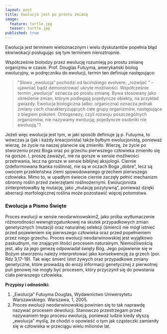 ```yaml
---
layout: post
title: Ewolucja jest po prostu zmianą
image:
  feature: turtle.jpg
  teaser: turtle.jpg
published: true
---
```


Ewolucja jest terminem wieloznacznym i wielu dyskutantów popełnia błąd ekwiwokacji posługując się tym terminem nieroztropnie.

Współcześnie biolodzy przez ewolucję rozumieją po prostu zmianę organizmu w czasie. Prof. Douglas Futuyma, amerykański biolog ewolucyjny,  w podręczniku do ewolucji, termin ten definiuje następująco:

> "Słowo „ewolucja” pochodzi od łacińskiego evolvere; „rozwijać ” – ujawniać bądź demonstrować ukryte możliwości. Współcześnie termin „ewolucja” oznacza po prostu zmianę. Bywa stosowany jako określenie zmian, którym podlegają pojedyncze obiekty, na przykład gwiazdy. Ewolucja biologiczna (albo: organiczna) oznacza jednak zmiany cech charakteryzujących całe grupy organizmów, następujące z biegiem pokoleń. Ontogenezy, czyli rozwoju poszczególnych organizmów, nie nazywamy ewolucją; pojedyncze osobniki nie ewoluują."1

Jeżeli więc ewolucja jest tym, w jaki sposób definiuje ją p. Futuyma, to wówczas ja (jak i każdy kreacjonista) także byłbym ewolucjonistą, ponieważ wierzę, że życie na naszej planecie się zmieniło. Wierzę, że życie po stworzeniu przez Boga oraz po grzechu pierwszego człowieka zmieniło się na gorsze. I, proszę zaważyć, nie na gorsze w sensie możliwości przetrwania, lecz na gorsze w sensie biblijnej aksjologii. Ciernie (zdeformowana tkanka roślinna), nie są w oczach Boga „dobre”, lecz są owocem przekleństwa ziemi spowodowanego grzechem pierwszego człowieka. Mimo to, w upadłym świecie ciernie zaczęły pełnić mechanizm obronny roślin przed zwierzętami roślinożernymi. Ewolucjonista zinterpretowałby tę mutację, jako „mutację pozytywną”, ponieważ dzięki aberracji morfologicznej roślina może pozostawić więcej potomstwa.

### Ewolucja a Pismo Święte

Proces ewolucji w sensie neodarwinowskim2, jako próba wytłumaczenie różnorodności wewnątrzgatunkowej na skutek przypadkowych zmian genetycznych (mutacji) oraz naturalnej selekcji (śmierci) nie mógł istnieć przed pojawieniem się pierwszego człowieka oraz przed popełnieniem przez niego grzechu. Proces ewolucji neodarwinowskiej jest wyjątkowo paskudnym, nie znającym litości procesem naturalnym. Niemożliwością jest, aby za jego genezę odpowiadał święty Bóg. Jego pojawienie się w Bożym stworzeniu należy interpretować jako konsekwencję za grzech (por. Rdz 3,17-19). Tak więc śmierć istot żywych oraz przypadkowe zmiany genetyczne, które prowadzą do erozji informacji genetycznej z pierwotnej puli genowej nie mogły być procesem, który przyczynił się do powstania ciała pierwszego człowieka.

**Przypisy i odnośniki:**

1. „Ewolucja” Futuyma Douglas, Wydawnictwo Uniwersytetu Warszawskiego. Warszawa, 1, 2005.
2. Proces ewolucji neodarwinowskiej powinien się to tak naprawdę nazywać procesem dewolucji. Stanowczo przestrzegam przed nazywaniem tego procesu ewolucją, ponieważ ludzie kiedy słyszą „ewolucja” myślą, że chodzi o opowieść o tym jak cząsteczki zamieniły się w człowieka w przeciągu wielu milionów lat.

